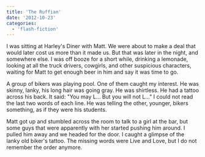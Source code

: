```yaml
---
title: 'The Ruffian'
date: '2012-10-23'
categories:
  - 'flash-fiction'
---
```


I was sitting at Harley's Diner with Matt. We were about to make a deal that
would later cost us more than it made us. But that was later in the night, and
somewhere else. I was off booze for a short while, drinking a lemonade, looking
at all the truck drivers, cowgirls, and other suspicious characters, waiting for
Matt to get enough beer in him and say it was time to go.

A group of bikers was playing pool. One of them caught my interest. He was
skinny, lanky, his long hair was going gray. He was shirtless. He had a tattoo
across his back. It said: "You may L... But you will not L..." I could not read
the last two words of each line. He was telling the other, younger, bikers
something, as if they were his students.

Matt got up and stumbled across the room to talk to a girl at the bar, but some
guys that were apparently with her started pushing him around. I pulled him away
and we headed for the door. I caught a glimpse of the lanky old biker's tattoo.
The missing words were Live and Love, but I do not remember the order anymore.
